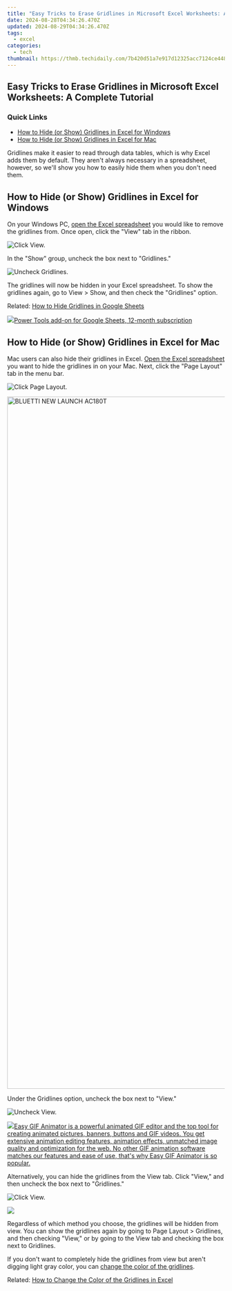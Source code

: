 ```yaml
---
title: "Easy Tricks to Erase Gridlines in Microsoft Excel Worksheets: A Complete Tutorial"
date: 2024-08-28T04:34:26.470Z
updated: 2024-08-29T04:34:26.470Z
tags:
  - excel
categories:
  - tech
thumbnail: https://thmb.techidaily.com/7b420d51a7e917d12325acc7124ce448649fcdb3a71e7a06fbd4b66d64319f0c.jpg
---
```


## Easy Tricks to Erase Gridlines in Microsoft Excel Worksheets: A Complete Tutorial

### Quick Links

* [How to Hide (or Show) Gridlines in Excel for Windows](https://www.howtogeek.com/767082/how-to-remove-gridlines-in-microsoft-excel/#how-to-hide-or-show-gridlines-in-excel-for-windows)
* [How to Hide (or Show) Gridlines in Excel for Mac](https://www.howtogeek.com/767082/how-to-remove-gridlines-in-microsoft-excel/#how-to-hide-or-show-gridlines-in-excel-for-mac)

 Gridlines make it easier to read through data tables, which is why Excel adds them by default. They aren't always necessary in a spreadsheet, however, so we'll show you how to easily hide them when you don't need them.

##  How to Hide (or Show) Gridlines in Excel for Windows

 On your Windows PC, [open the Excel spreadsheet](https://ai-vdieo-software.techidaily.com/updated-beyond-quik-exploring-the-best-pc-video-editing-software-for-gopro-users/) you would like to remove the gridlines from. Once open, click the "View" tab in the ribbon.

![Click View.](https://static1.howtogeekimages.com/wordpress/wp-content/uploads/2021/11/Click-View..png) 

 In the "Show" group, uncheck the box next to "Gridlines."

![Uncheck Gridlines.](https://static1.howtogeekimages.com/wordpress/wp-content/uploads/2021/11/Uncheck-Gridlines..png) 

 The gridlines will now be hidden in your Excel spreadsheet. To show the gridlines again, go to View > Show, and then check the "Gridlines" option.

Related: [How to Hide Gridlines in Google Sheets](https://youtube-stream.techidaily.com/new-rapid-rise-to-affiliate-hit-the-pivotal-10000-view-mark/) 

<!-- affiliate ads begin -->
<a href="https://secure.2checkout.com/order/checkout.php?PRODS=4721564&QTY=1&AFFILIATE=108875&CART=1"><img src="https://secure.avangate.com/images/merchant/c14a8df1e1b4d5297e9cb30cb34d5a00/products/copy_power-tools-48.png" border="0">Power Tools add-on for Google Sheets, 12-month subscription</a>
<!-- affiliate ads end -->
##  How to Hide (or Show) Gridlines in Excel for Mac

 Mac users can also hide their gridlines in Excel. [Open the Excel spreadsheet](https://ai-vdieo-software.techidaily.com/updated-beyond-quik-exploring-the-best-pc-video-editing-software-for-gopro-users/) you want to hide the gridlines in on your Mac. Next, click the "Page Layout" tab in the menu bar.

![Click Page Layout.](https://static1.howtogeekimages.com/wordpress/wp-content/uploads/2021/11/Click-Page-Layout..png) 

<!-- affiliate ads begin -->
<a href="https://bluettieu.pxf.io/c/5597632/2042323/17091" target="_top" id="2042323"><img src="//a.impactradius-go.com/display-ad/17091-2042323" border="0" alt="BLUETTI NEW LAUNCH AC180T" width="3840" height="1600"/></a><img height="0" width="0" src="https://imp.pxf.io/i/5597632/2042323/17091" style="position:absolute;visibility:hidden;" border="0" />
<!-- affiliate ads end -->
 Under the Gridlines option, uncheck the box next to "View."

![Uncheck View.](https://static1.howtogeekimages.com/wordpress/wp-content/uploads/2021/11/Uncheck-View..png) 

<!-- affiliate ads begin -->
<a href="https://secure.2checkout.com/order/checkout.php?PRODS=174416&QTY=1&AFFILIATE=108875&CART=1"><img src="https://www.easygifanimator.net/images/gif-animator.png" border="0">Easy GIF Animator is a powerful animated GIF editor and the top tool for creating animated pictures, banners, buttons and GIF videos. You get extensive animation editing features, animation effects, unmatched image quality and optimization for the web. No other GIF animation software matches our features and ease of use, that's why Easy GIF Animator is so popular.</a>
<!-- affiliate ads end -->
 Alternatively, you can hide the gridlines from the View tab. Click "View," and then uncheck the box next to "Gridlines."

![Click View.](https://static1.howtogeekimages.com/wordpress/wp-content/uploads/2021/11/Click-View..png) 

<!-- affiliate ads begin -->
<a href="https://shop.copernic.com/order/checkout.php?PRODS=41033101&QTY=1&AFFILIATE=108875&CART=1"><img src="https://secure.2checkout.com/images/merchant/8d30aa96e72440759f74bd2306c1fa3d/Copernic-2023-Affiliate-728x90-Elite.png" border="0"></a>
<!-- affiliate ads end -->
 Regardless of which method you choose, the gridlines will be hidden from view. You can show the gridlines again by going to Page Layout > Gridlines, and then checking "View," or by going to the View tab and checking the box next to Gridlines.

 If you don't want to completely hide the gridlines from view but aren't digging light gray color, you can [change the color of the gridlines](https://extra-resources.techidaily.com/digital-illusions-mastery-of-partial-picture-softness/).

Related: [How to Change the Color of the Gridlines in Excel](https://extra-resources.techidaily.com/digital-illusions-mastery-of-partial-picture-softness/)

<ins class="adsbygoogle"
     style="display:block"
     data-ad-format="autorelaxed"
     data-ad-client="ca-pub-7571918770474297"
     data-ad-slot="1223367746"></ins>



<ins class="adsbygoogle"
     style="display:block"
     data-ad-client="ca-pub-7571918770474297"
     data-ad-slot="8358498916"
     data-ad-format="auto"
     data-full-width-responsive="true"></ins>


